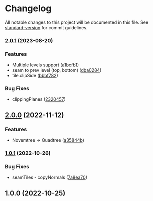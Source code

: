 # Changelog

All notable changes to this project will be documented in this file. See [standard-version](https://github.com/conventional-changelog/standard-version) for commit guidelines.

### [2.0.1](https://github.com/apostololeg/terrain-navigator/compare/v2.0.0...v2.0.1) (2023-08-20)


### Features

* Multiple levels support ([a1bcfb1](https://github.com/apostololeg/terrain-navigator/commit/a1bcfb1bb09cd0ad63f264eea8df9c4e0637c130))
* seam to prev level (top, bottom) ([dba0284](https://github.com/apostololeg/terrain-navigator/commit/dba0284a3abadf27a33366684cef9da14169d0d1))
* tile.clipSide ([bbbf782](https://github.com/apostololeg/terrain-navigator/commit/bbbf782c4f3513e23a6df96a51e8869763352b25))


### Bug Fixes

* clippingPlanes ([2320457](https://github.com/apostololeg/terrain-navigator/commit/23204579398c80db60e199fda4e7e80a39ac6e7f))

## [2.0.0](https://github.com/apostololeg/terrain-navigator/compare/v1.0.1...v2.0.0) (2022-11-12)


### Features

* Novemtree => Quadtree ([a35844b](https://github.com/apostololeg/terrain-navigator/commit/a35844bd475c96048629e98aa7999ffe8d5fba7b))

### [1.0.1](https://github.com/apostololeg/terrain-navigator/compare/v1.0.0...v1.0.1) (2022-10-26)


### Bug Fixes

* seamTiles - copyNormals ([7a8ea70](https://github.com/apostololeg/terrain-navigator/commit/7a8ea70c51e696458fade968edc196e1e1e031fe))

## 1.0.0 (2022-10-25)
